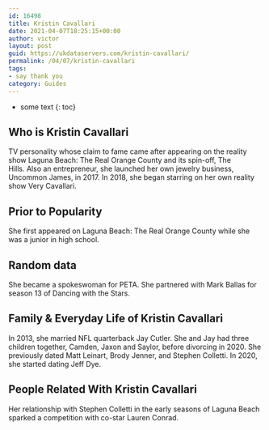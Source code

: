 ```yaml
---
id: 16498
title: Kristin Cavallari
date: 2021-04-07T18:25:15+00:00
author: victor
layout: post
guid: https://ukdataservers.com/kristin-cavallari/
permalink: /04/07/kristin-cavallari
tags:
- say thank you
category: Guides
---
```


* some text
{: toc}


## Who is Kristin Cavallari



TV personality whose claim to fame came after appearing on the reality show Laguna Beach: The Real Orange County and its spin-off, The Hills. Also an entrepreneur, she launched her own jewelry business, Uncommon James, in 2017. In 2018, she began starring on her own reality show Very Cavallari.

                
                
                
## Prior to Popularity



She first appeared on Laguna Beach: The Real Orange County while she was a junior in high school.

                
                
                
## Random data



She became a spokeswoman for PETA. She partnered with Mark Ballas for season 13 of Dancing with the Stars.

                
                
                
## Family & Everyday Life of Kristin Cavallari



In 2013, she married NFL quarterback Jay Cutler. She and Jay had three children together, Camden, Jaxon and Saylor, before divorcing in 2020. She previously dated Matt Leinart, Brody Jenner, and Stephen Colletti. In 2020, she started dating Jeff Dye.

                
                
                
## People Related With Kristin Cavallari



Her relationship with Stephen Colletti in the early seasons of Laguna Beach sparked a competition with co-star Lauren Conrad.

                
              
            
          
          
          